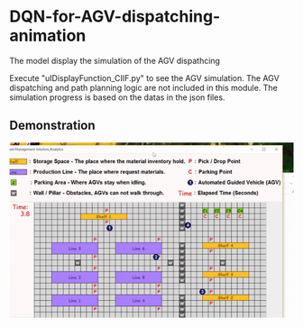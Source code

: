 # DQN-for-AGV-dispatching-animation
The model display the simulation of the AGV dispathcing

Execute "uIDisplayFunction_CIIF.py" to see the AGV simulation.
The AGV dispatching and path planning logic are not included in this module.
The simulation progress is based on the datas in the json files.

## Demonstration
![image](https://github.com/arrtvv852/DQN-for-AGV-dispatching-animation/blob/master/Demo.gif)
